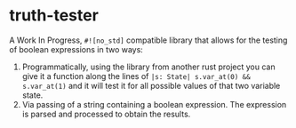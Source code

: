 # truth-tester

A Work In Progress, `#![no_std]` compatible library that allows for the testing of boolean expressions in two ways:
1. Programmatically, using the library from another rust project you can give it a function along the lines of `|s: State| s.var_at(0) && s.var_at(1)` and it will test it for all possible values of that two variable state.
2. Via passing of a string containing a boolean expression. The expression is parsed and processed to obtain the results.
